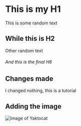 # This is my H1
This is some random text

## While this is H2
Other random text

###### And this is the final H6

## Changes made
I changed nothing, this is a tutorial

## Adding the image

![Image of Yaktocat](https://octodex.github.com/images/yaktocat.png)


